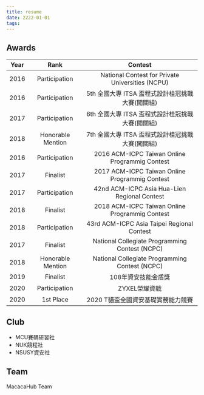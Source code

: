 ```yaml
---
title: resume
date: 2222-01-01
tags:
---
```



## Awards
|Year|Rank|Contest|
|:---:|:---:|:---:|
|2016|Participation|National Contest for Private Universities (NCPU)|
|2016|Participation|5th 全國大專 ITSA 盃程式設計桂冠挑戰大賽(闖關組)|
|2017|Participation|6th 全國大專 ITSA 盃程式設計桂冠挑戰大賽(闖關組)|
|2018|Honorable Mention|7th 全國大專 ITSA 盃程式設計桂冠挑戰大賽(闖關組)|
|2016|Participation|2016 ACM-ICPC Taiwan Online Programmig Contest|
|2017|Finalist|2017 ACM-ICPC Taiwan Online Programmig Contest|
|2017|Participation|42nd ACM-ICPC Asia Hua-Lien Regional Contest|
|2018|Finalist|2018 ACM-ICPC Taiwan Online Programmig Contest|
|2018|Participation|43rd ACM-ICPC Asia Taipei Regional Contest|
|2017|Finalist|National Collegiate Programming Contest (NCPC)|
|2018|Honorable Mention|National Collegiate Programming Contest (NCPC)|
|2019|Finalist|108年資安技能金盾獎|
|2020|Participation|ZYXEL榮耀資戰|
|2020|1st Place|2020 T貓盃全國資安基礎實務能力競賽|


## Club
- MCU賽碼研習社
- NUK競程社
- NSUSY資安社


## Team
MacacaHub Team

<!--
<style>
td, th {
    border: 1px solid grey
}
</style>
-->